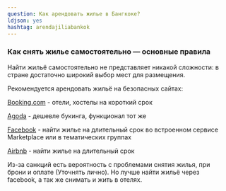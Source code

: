 ```yaml
---
question: Как арендовать жилье в Бангкоке?
ldjson: yes
hashtag: arendajiliabankok
---
```



### Как снять жилье самостоятельно — основные правила

Найти жильё самостоятельно не представляет никакой сложности: в стране достаточно широкий выбор мест для размещения. 

Рекомендуется арендовать жильё на безопасных сайтах:

[Booking.com](https://Booking.com) - отели, хостелы на короткий срок

[Agoda](https://www.agoda.com/?cid=-295) - дешевле букинга, функционал тот же

[Facebook](https://facebook.com) - найти жилье на длительный срок во встроенном сервисе Marketplace или в тематических группах

[Airbnb](https://www.airbnb.ru/) - найти жилье на длительный срок


Из-за санкций есть вероятность с проблемами снятия жилья, при брони и оплате (Уточнять лично).
Но лучше найти жильё через facebook, а так же снимать и жить в отелях.  
